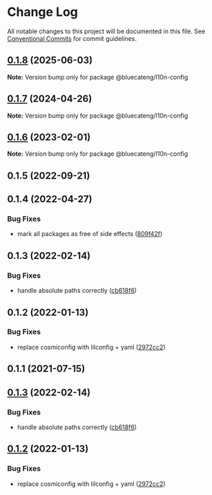 # Change Log

All notable changes to this project will be documented in this file.
See [Conventional Commits](https://conventionalcommits.org) for commit guidelines.

## [0.1.8](https://github.com/bluecatengineering/l10n-packages/compare/@bluecateng/l10n-config@0.1.7...@bluecateng/l10n-config@0.1.8) (2025-06-03)

**Note:** Version bump only for package @bluecateng/l10n-config

## [0.1.7](https://github.com/bluecatengineering/l10n-packages/compare/@bluecateng/l10n-config@0.1.6...@bluecateng/l10n-config@0.1.7) (2024-04-26)

**Note:** Version bump only for package @bluecateng/l10n-config

## [0.1.6](https://github.com/bluecatengineering/l10n-packages/compare/@bluecateng/l10n-config@0.1.5...@bluecateng/l10n-config@0.1.6) (2023-02-01)

**Note:** Version bump only for package @bluecateng/l10n-config

## 0.1.5 (2022-09-21)

## 0.1.4 (2022-04-27)

### Bug Fixes

- mark all packages as free of side effects ([809f42f](https://gitlab.bluecatlabs.net/bluecat-uiux/l10n-packages/commit/809f42f77e2ce31287cd78f599f2e67154b50a84))

## 0.1.3 (2022-02-14)

### Bug Fixes

- handle absolute paths correctly ([cb618f6](https://gitlab.bluecatlabs.net/bluecat-uiux/l10n-packages/commit/cb618f6822e880bac3731c8bfa4744cb0d13cd7a))

## 0.1.2 (2022-01-13)

### Bug Fixes

- replace cosmiconfig with lilconfig + yaml ([2972cc2](https://gitlab.bluecatlabs.net/bluecat-uiux/l10n-packages/commit/2972cc2d17fa428f1b6ea8d6977461c87bc3c5cf))

## 0.1.1 (2021-07-15)

## [0.1.3](https://gitlab.bluecatlabs.net/bluecat-uiux/l10n-packages/compare/v0.1.2...v0.1.3) (2022-02-14)

### Bug Fixes

- handle absolute paths correctly ([cb618f6](https://gitlab.bluecatlabs.net/bluecat-uiux/l10n-packages/commit/cb618f6822e880bac3731c8bfa4744cb0d13cd7a))

## [0.1.2](https://gitlab.bluecatlabs.net/bluecat-uiux/l10n-packages/compare/v0.1.1...v0.1.2) (2022-01-13)

### Bug Fixes

- replace cosmiconfig with lilconfig + yaml ([2972cc2](https://gitlab.bluecatlabs.net/bluecat-uiux/l10n-packages/commit/2972cc2d17fa428f1b6ea8d6977461c87bc3c5cf))
